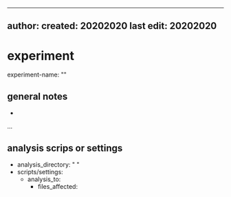 ----
author: 
created: 20202020
last edit: 20202020
----

# experiment
experiment-name: ""

## general notes

- 
...

## analysis scrips or settings

- analysis_directory: " "
- scripts/settings:
    - analysis_to:
        - files_affected:
         